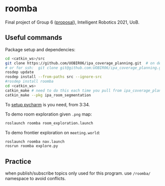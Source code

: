 # roomba
Final project of Group 6 ([proposal](https://bham-my.sharepoint.com/:w:/r/personal/mxl367_student_bham_ac_uk/_layouts/15/Doc.aspx?sourcedoc=%7BCBCD51A3-804D-42BA-A23D-9412685EAAF5%7D&file=Intel.%20Robotics%20Project%20Proposal%20-%20Group%206.docx&action=edit&mobileredirect=true&wdPreviousSession=54702ad2-d520-4f52-a1b5-e6ba7baac8fe&wdOrigin=TEAMS-ELECTRON.p2p.undefined)), 
Intelligent Robotics 2021, UoB.

## Useful commands

Package setup and dependencies:
```bash
cd <catkin_ws>/src
git clone https://github.com/UOBIR06/ipa_coverage_planning.git  # on dev branch
# or for ssh:  git clone git@github.com:UOBIR06/ipa_coverage_planning.git
rosdep update
rosdep install --from-paths src --ignore-src
#rosdep install roomba
cd <catkin_ws>
catkin_make # need to do this each time you pull from ipa_coverage_planning cuz it's wirtten in c++
catkin_make --pkg ipa_room_segmentation
```

To [setup pycharm](https://youtu.be/lTew9mbXrAs?t=215) is you need, from 3:34.


To demo room exploration given `.png` map:
```bash
roslaunch roomba room_exploration.launch
```

To demo frontier exploration on `meeting.world`:
```bash
roslaunch roomba nav.launch
rosrun roomba explore.py
```
## Practice
when publish/subscribe topics only used for this program. use `/roomba/` namespace to avoid conflicts.